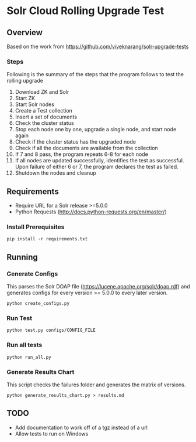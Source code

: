 # Solr Cloud Rolling Upgrade Test
## Overview
Based on the work from https://github.com/viveknarang/solr-upgrade-tests

### Steps
Following is the summary of the steps that the program follows to test the rolling upgrade

1. Download ZK and Solr
2. Start ZK
3. Start Solr nodes
4. Create a Test collection
5. Insert a set of documents
6. Check the cluster status
7. Stop each node one by one, upgrade a single node, and start node again
8. Check if the cluster status has the upgraded node
9. Check if all the documents are available from the collection
10. If 7 and 8 pass, the program repeats 6-8 for each node
11. If all nodes are updated successfully, identifies the test as successful. Upon failure of either 6 or 7, the program declares the test as failed.
12. Shutdown the nodes and cleanup

## Requirements
* Require URL for a Solr release >=5.0.0
* Python Requests (http://docs.python-requests.org/en/master/)

### Install Prerequisites
`pip install -r requirements.txt`

## Running
### Generate Configs
This parses the Solr DOAP file (https://lucene.apache.org/solr/doap.rdf) and generates configs for every version >= 5.0.0 to every later version.

`python create_configs.py`

### Run Test
`python test.py configs/CONFIG_FILE`

### Run all tests
`python run_all.py`

### Generate Results Chart
This script checks the failures folder and generates the matrix of versions.

`python generate_results_chart.py > results.md`

## TODO
* Add documentation to work off of a tgz instead of a url
* Allow tests to run on Windows

